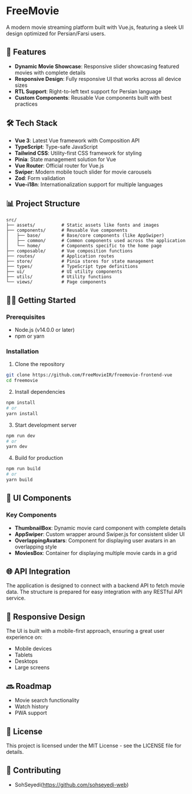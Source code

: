 # FreeMovie

A modern movie streaming platform built with Vue.js, featuring a sleek UI design optimized for Persian/Farsi users.

## 🚀 Features

- **Dynamic Movie Showcase**: Responsive slider showcasing featured movies with complete details
- **Responsive Design**: Fully responsive UI that works across all device sizes
- **RTL Support**: Right-to-left text support for Persian language
- **Custom Components**: Reusable Vue components built with best practices

## 🛠️ Tech Stack

- **Vue 3**: Latest Vue framework with Composition API
- **TypeScript**: Type-safe JavaScript
- **Tailwind CSS**: Utility-first CSS framework for styling
- **Pinia**: State management solution for Vue
- **Vue Router**: Official router for Vue.js
- **Swiper**: Modern mobile touch slider for movie carousels
- **Zod**: Form validation
- **Vue-i18n**: Internationalization support for multiple languages

## 📊 Project Structure

```
src/
├── assets/          # Static assets like fonts and images
├── components/      # Reusable Vue components
│   ├── base/        # Base/core components (like AppSwiper)
│   ├── common/      # Common components used across the application
│   └── home/        # Components specific to the home page
├── composable/      # Vue composition functions
├── routes/          # Application routes
├── store/           # Pinia stores for state management
├── types/           # TypeScript type definitions
├── ui/              # UI utility components
├── utils/           # Utility functions
└── views/           # Page components
```

## 🏃‍♂️ Getting Started

### Prerequisites

- Node.js (v14.0.0 or later)
- npm or yarn

### Installation

1. Clone the repository

```bash
git clone https://github.com/FreeMovieIR/freemovie-frontend-vue
cd freemovie
```

2. Install dependencies

```bash
npm install
# or
yarn install
```

3. Start development server

```bash
npm run dev
# or
yarn dev
```

4. Build for production

```bash
npm run build
# or
yarn build
```

## 🎨 UI Components

### Key Components

- **ThumbnailBox**: Dynamic movie card component with complete details
- **AppSwiper**: Custom wrapper around Swiper.js for consistent slider UI
- **OverlappingAvatars**: Component for displaying user avatars in an overlapping style
- **MoviesBox**: Container for displaying multiple movie cards in a grid

## 🌐 API Integration

The application is designed to connect with a backend API to fetch movie data. The structure is prepared for easy integration with any RESTful API service.

## 📱 Responsive Design

The UI is built with a mobile-first approach, ensuring a great user experience on:

- Mobile devices
- Tablets
- Desktops
- Large screens

## 🔜 Roadmap

- Movie search functionality
- Watch history
- PWA support

## 📄 License

This project is licensed under the MIT License - see the LICENSE file for details.

## 🤝 Contributing
- SohSeyedi(https://github.com/sohseyedi-web)
